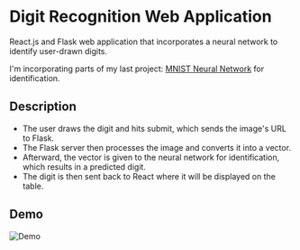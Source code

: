 # Digit Recognition Web Application
React.js and Flask web application that incorporates a neural network to identify user-drawn digits.

I'm incorporating parts of my last project: [MNIST Neural Network](https://github.com/rahulio96/MNIST-Neural-Network) for identification.

## Description

- The user draws the digit and hits submit, which sends the image's URL to Flask. 
- The Flask server then processes the image and converts it into a vector. 
- Afterward, the vector is given to the neural network for identification, which results in a predicted digit.
- The digit is then sent back to React where it will be displayed on the table.

## Demo

![Demo](https://github.com/rahulio96/Digit-Recognition-App/assets/122141535/634edba7-37a9-4e94-b7be-e9b3d90a842b)
